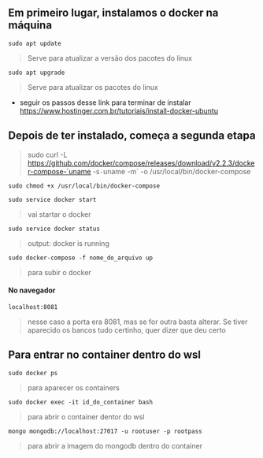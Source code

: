 ## Em primeiro lugar, instalamos o docker na máquina</br>

`sudo apt update` 
>Serve para atualizar a versão dos pacotes do linux

`sudo apt upgrade` 
>Serve para atualizar os pacotes do linux

* seguir os passos desse link para terminar de instalar https://www.hostinger.com.br/tutoriais/install-docker-ubuntu

## Depois de ter instalado, começa a segunda etapa
>sudo curl -L https://github.com/docker/compose/releases/download/v2.2.3/docker-compose-`uname -s`-`uname -m` -o /usr/local/bin/docker-compose

`sudo chmod +x /usr/local/bin/docker-compose`

`sudo service docker start` 
>vai startar o docker

`sudo service docker status` 
>output: docker is running

`sudo docker-compose -f nome_do_arquivo up` 
>para subir o docker

#### No navegador
`localhost:8081` 
>nesse caso a porta era 8081, mas se for outra basta alterar. Se tiver aparecido os bancos tudo certinho, quer dizer que deu certo

## Para entrar no container dentro do wsl
`sudo docker ps`
>para aparecer os containers

`sudo docker exec -it id_do_container bash`
>para abrir o container dentor do wsl

`mongo mongodb://localhost:27017 -u rootuser -p rootpass` 
>para abrir a imagem do mongodb dentro do container
